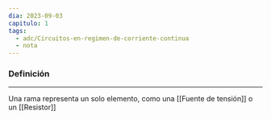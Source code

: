 ```yaml
---
dia: 2023-09-03
capitulo: 1
tags:
  - adc/Circuitos-en-regimen-de-corriente-continua
  - nota
---
```

### Definición
---
Una rama representa un solo elemento, como una [[Fuente de tensión]] o un [[Resistor]]